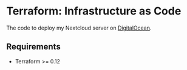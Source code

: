 # Terraform: Infrastructure as Code

The code to deploy my Nextcloud server on [DigitalOcean](https://www.digitalocean.com).

## Requirements

- Terraform >= 0.12
